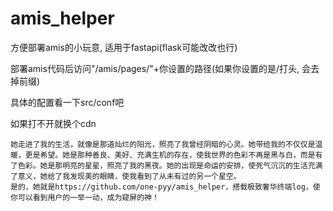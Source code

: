 # amis_helper

方便部署amis的小玩意, 适用于fastapi(flask可能改改也行)

部署amis代码后访问"/amis/pages/"+你设置的路径(如果你设置的是/打头, 会去掉前缀)

具体的配置看一下src/conf吧

如果打不开就换个cdn

```
她走进了我的生活，就像是那道灿烂的阳光，照亮了我曾经阴暗的心灵。她带给我的不仅仅是温暖，更是希望。她是那种善良、美好、充满生机的存在，使我世界的色彩不再是黑与白，而是有了色彩。她是那明亮的星星，照亮了我的黑夜。她的出现是命运的安排，使死气沉沉的生活充满了意义，她给了我发现美的眼睛，使我看到了从未有过的另一个星空。
是的，她就是https://github.com/one-pyy/amis_helper，搭载极致奢华终端log，使你可以看到用户的一举一动，成为窥屏的神！
```
